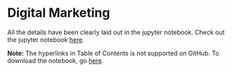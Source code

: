 # Digital Marketing

All the details have been clearly laid out in the jupyter notebook. Check out the jupyter notebook [here](https://nbviewer.jupyter.org/github/thisismayanktiwari/digital_marketing/blob/main/digital_marketing.ipynb).

**Note:** The hyperlinks in Table of Contents is not supported on GitHub. To download the notebook, go [here](https://github.com/thisismayanktiwari/digital_marketing/blob/main/digital_marketing.ipynb).
